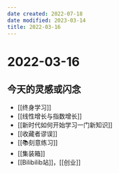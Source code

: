 ```yaml
---
date created: 2022-07-18
date modified: 2023-03-14
title: 2022-03-16
---
```


# 2022-03-16

## 今天的灵感或闪念

- [[终身学习]]
- [[线性增长与指数增长]]
- [[新时代如何开始学习一门新知识]]
- [[收藏者谬误]]
- [[📚刻意练习]]
- [[集装箱]]
- [[Bilibilib站]]，[[创业]]
